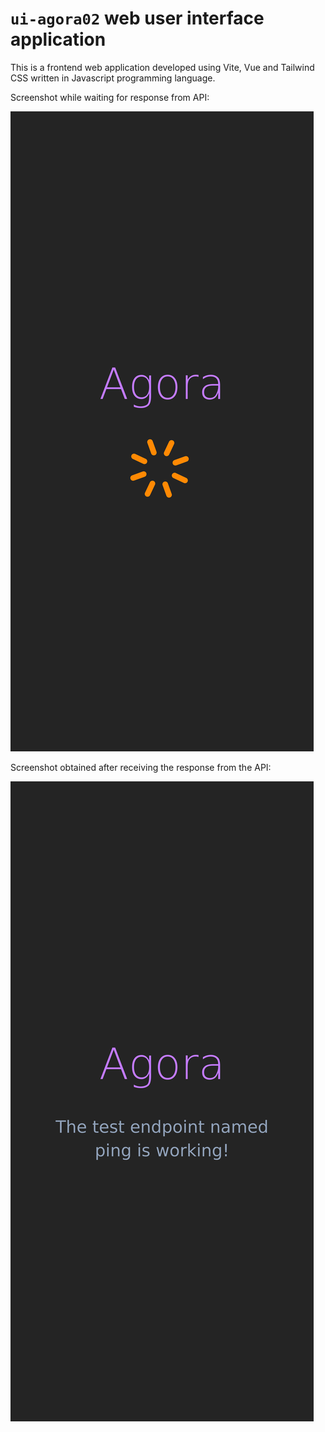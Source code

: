 # `ui-agora02` web user interface application

This is a frontend web application developed using Vite, Vue and Tailwind CSS written in Javascript programming language.

Screenshot while waiting for response from API:

![ui-agora02](./screenshots/screenshot_ui-agora02_mobile_first_loading.png)

Screenshot obtained after receiving the response from the API:

![ui-agora02](./screenshots/screenshot_ui-agora02_mobile_first_loaded.png)
